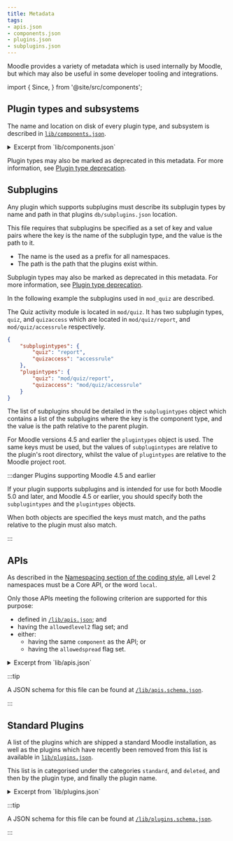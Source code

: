 ```yaml
---
title: Metadata
tags:
- apis.json
- components.json
- plugins.json
- subplugins.json
---
```


Moodle provides a variety of metadata which is used internally by Moodle, but which may also be useful in some developer tooling and integrations.

import {
    Since,
} from '@site/src/components';

## Plugin types and subsystems

The name and location on disk of every plugin type, and subsystem is described in [`lib/components.json`](https://github.com/moodle/moodle/blob/main/lib/components.json).

<details>
    <summary>Excerpt from `lib/components.json`</summary>

```json
{
    "plugintypes": {
        "antivirus": "lib/antivirus",
        "availability": "availability/condition",
        "qtype": "question/type",
        "mod": "mod",
        // ...
    },
    "subsystems": {
        "access": null,
        "admin": "admin",
        // ...
    }
}
```

</details>

Plugin types may also be marked as deprecated in this metadata. For more information, see [Plugin type deprecation](/docs/apis/plugintypes#plugin-type-deprecation).

## Subplugins

Any plugin which supports subplugins must describe its subplugin types by name and path in that plugins `db/subplugins.json` location.

This file requires that subplugins be specified as a set of key and value pairs where the key is the name of the subplugin type, and the value is the path to it.

- The name is the used as a prefix for all namespaces.
- The path is the path that the plugins exist within.

Subplugin types may also be marked as deprecated in this metadata. For more information, see [Plugin type deprecation](/docs/apis/plugintypes#plugin-type-deprecation).

In the following example the subplugins used in `mod_quiz` are described.

The Quiz activity module is located in `mod/quiz`. It has two subplugin types, `quiz`, and `quizaccess` which are located in `mod/quiz/report`, and `mod/quiz/accessrule` respectively.

```json title="mod/quiz/db/subplugins.json"
{
    "subplugintypes": {
        "quiz": "report",
        "quizaccess": "accessrule"
    },
    "plugintypes": {
        "quiz": "mod/quiz/report",
        "quizaccess": "mod/quiz/accessrule"
    }
}
```

<Since version="5.0" issueNumber="MDL-83705" />

The list of subplugins should be detailed in the `subplugintypes` object which contains a list of the subplugins where the key is the component type, and the value is the path relative to the parent plugin.

For Moodle versions 4.5 and earlier the `plugintypes` object is used. The same keys must be used, but the values of `subplugintypes` are relative to the plugin's root directory, whilst the value of `plugintypes` are relative to the Moodle project root.

:::danger Plugins supporting Moodle 4.5 and earlier

If your plugin supports subplugins and is intended for use for both Moodle 5.0 and later, and Moodle 4.5 or earlier, you should specify both the `subplugintypes` and the `plugintypes` objects.

When both objects are specified the keys must match, and the paths relative to the plugin must also match.

:::

## APIs

<Since version="4.2" issueNumber="MDL-71096" />

As described in the [Namespacing section of the coding style](../../policies/codingstyle/index.md#rules-for-level2), all Level 2 namespaces must be a Core API, or the word `local`.

Only those APIs meeting the following criterion are supported for this purpose:

- defined in [`/lib/apis.json`](https://github.com/moodle/moodle/blob/main/lib/apis.json); and
- having the `allowedlevel2` flag set; and
- either:
  - having the same `component` as the API; or
  - having the `allowedspread` flag set.

<details>
    <summary>Excerpt from `lib/apis.json`</summary>

```json
{
    "access": {
        "component": "core_access",
        "allowedlevel2": true,
        "allowedspread": false
    },
    "admin": {
        "component": "core_admin",
        "allowedlevel2": false,
        "allowedspread": false
    },
    "adminpresets": {
        "component": "core_adminpresets",
        "allowedlevel2": true,
        "allowedspread": false
    },
    "analytics": {
        "component": "core_analytics",
        "allowedlevel2": true,
        "allowedspread": true
    },
    // ...
}
```

</details>

:::tip

A JSON schema for this file can be found at [`/lib/apis.schema.json`](https://github.com/moodle/moodle/blob/main/lib/apis.schema.json).

:::

## Standard Plugins

<Since version="4.4" issueNumber="MDL-81084" />

A list of the plugins which are shipped a standard Moodle installation, as well as the plugins which have recently been removed from this list is available in [`lib/plugins.json`](https://github.com/moodle/moodle/blob/main/lib/plugins.json).

This list is in categorised under the categories `standard`, and `deleted`, and then by the plugin type, and finally the plugin name.

<details>
    <summary>Excerpt from `lib/plugins.json`</summary>

```json
{
    "standard": {
        "antivirus": [
            "clamav"
        ],
        "assignfeedback": [
            "comments",
            "editpdf",
            "file",
            "offline"
        ],
        "assignsubmission": [
            "comments",
            "file",
            "onlinetext"
        ],
        // ...
    },
    "deleted": {
        "assignment": [
            "offline",
            "online",
            "upload",
            "uploadsingle"
        ],
        "auth": [
            "fc",
            "imap",
            "nntp",
            "pam",
            "pop3",
            "radius"
        ],
        // ...
    }
}
```

</details>

:::tip

A JSON schema for this file can be found at [`/lib/plugins.schema.json`](https://github.com/moodle/moodle/blob/main/lib/plugins.schema.json).

:::
